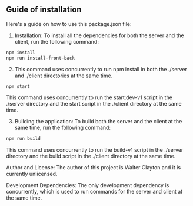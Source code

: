 ## Guide of installation

Here's a guide on how to use this package.json file:

1. Installation: To install all the dependencies for both the server and the client, run the following command:

```bash
npm install
npm run install-front-back
```

2. This command uses concurrently to run npm install in both the ./server and ./client directories at the same time.

```bash
npm start
```

This command uses concurrently to run the start:dev-v1 script in the ./server directory and the start script in the ./client directory at the same time.

3. Building the application: To build both the server and the client at the same time, run the following command:

```bash
npm run build
```

This command uses concurrently to run the build-v1 script in the ./server directory and the build script in the ./client directory at the same time.

Author and License: The author of this project is Walter Clayton and it is currently unlicensed.

Development Dependencies: The only development dependency is concurrently, which is used to run commands for the server and client at the same time.
